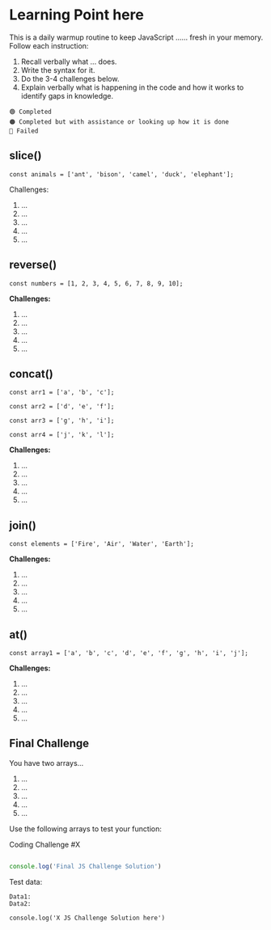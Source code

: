# Learning Point here

This is a daily warmup routine to keep JavaScript ...... fresh in your memory. Follow each instruction:

1. Recall verbally what ... does. 
2. Write the syntax for it.
3. Do the 3-4 challenges below.
4. Explain verbally what is happening in the code and how it works to identify gaps in knowledge.
```
🟢 Completed
🟠 Completed but with assistance or looking up how it is done
🔴 Failed
```

## slice() ##
```const animals = ['ant', 'bison', 'camel', 'duck', 'elephant'];```

Challenges:
1. ...
2. ...
3. ...
4. ...
5. ...

## reverse() ##
```const numbers = [1, 2, 3, 4, 5, 6, 7, 8, 9, 10];```

**Challenges:**
1. ...
2. ...
3. ...
4. ...
5. ...


## concat() ##

``const arr1 = ['a', 'b', 'c'];``

``const arr2 = ['d', 'e', 'f'];``

``const arr3 = ['g', 'h', 'i'];``

``const arr4 = ['j', 'k', 'l'];``

**Challenges:**
1. ...
2. ...
3. ...
4. ...
5. ...



## join() ##
```const elements = ['Fire', 'Air', 'Water', 'Earth'];```

**Challenges:**
1. ...
2. ...
3. ...
4. ...
5. ...


## at() ##
```const array1 = ['a', 'b', 'c', 'd', 'e', 'f', 'g', 'h', 'i', 'j'];```

**Challenges:**
1. ...
2. ...
3. ...
4. ...
5. ...

## Final Challenge ##

You have two arrays...

1. ...
2. ...
3. ...
4. ...
5. ...

Use the following arrays to test your function:

Coding Challenge #X
```js 

console.log('Final JS Challenge Solution')

```
Test data:

```
Data1:
Data2:
```

```JS
console.log('X JS Challenge Solution here')
```
